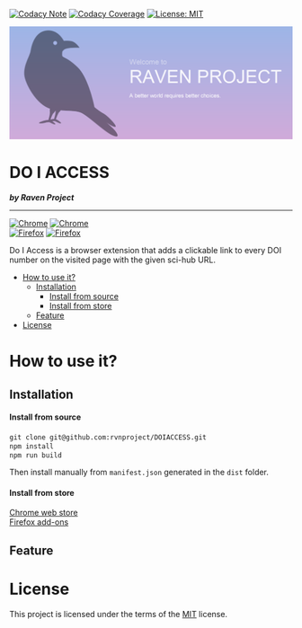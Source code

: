 [![Codacy Note](https://api.codacy.com/project/badge/Grade/a1fe1ba01d2e41b7aec6b92338869188)](https://app.codacy.com/project/mde-pach/ravenDOI/dashboard)
[![Codacy Coverage](https://img.shields.io/codacy/coverage/a1fe1ba01d2e41b7aec6b92338869188/master.svg)](https://app.codacy.com/project/mde-pach/ravenDOI/dashboard)
[![License: MIT](https://img.shields.io/badge/License-MIT-yellow.svg)](https://opensource.org/licenses/MIT)

[![RavenProject](/resources/img/raven_project_banner.png)](https://www.ravenproject.me)

# DO I ACCESS 
**_by Raven Project_**

---

[![Chrome](https://img.shields.io/chrome-web-store/users/edamfibpjbadepheeohkbnanbbgjnfpl.svg?label=Chrome%20users)](https://chrome.google.com/webstore/detail/ravendoi/edamfibpjbadepheeohkbnanbbgjnfpl)
[![Chrome](https://img.shields.io/chrome-web-store/v/edamfibpjbadepheeohkbnanbbgjnfpl.svg)](https://chrome.google.com/webstore/detail/ravendoi/edamfibpjbadepheeohkbnanbbgjnfpl)  
[![Firefox](https://img.shields.io/amo/users/do_i_access.svg?label=Firefox%20users)](https://addons.mozilla.org/en-US/firefox/addon/do_i_access/)
[![Firefox](https://img.shields.io/amo/v/do_i_access.svg)](https://addons.mozilla.org/en-US/firefox/addon/do_i_access/)  

Do I Access is a browser extension that adds a clickable link to every DOI number on the visited page with the given sci-hub URL.

- [How to use it?](#how-to-use-it-)
  * [Installation](#installation)
      - [Install from source](#install-from-source)
      - [Install from store](#install-from-store)
  * [Feature](#feature)
- [License](#license)


# How to use it?
## Installation

#### Install from source
```
git clone git@github.com:rvnproject/DOIACCESS.git
npm install
npm run build
```

Then install manually from `manifest.json` generated in the `dist` folder.

#### Install from store
[Chrome web store](https://chrome.google.com/webstore/detail/ravendoi/edamfibpjbadepheeohkbnanbbgjnfpl)  
[Firefox add-ons](https://addons.mozilla.org/en-US/firefox/addon/do_i_access/)  


## Feature


# License
This project is licensed under the terms of the [MIT](https://opensource.org/licenses/MIT) license.
